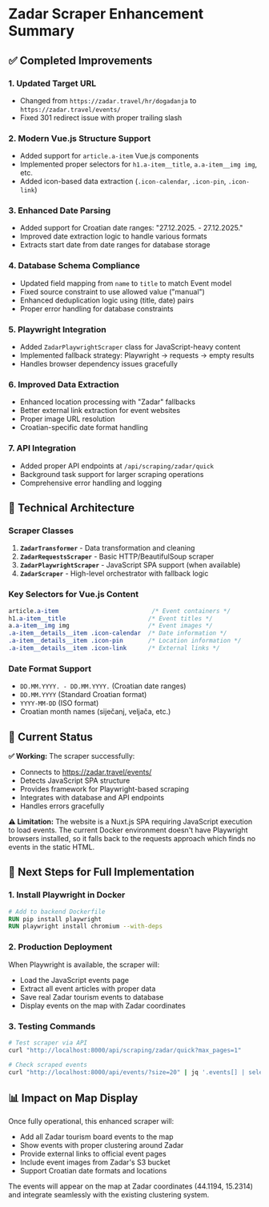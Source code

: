 # Zadar Scraper Enhancement Summary

## ✅ Completed Improvements

### 1. **Updated Target URL**
- Changed from `https://zadar.travel/hr/dogadanja` to `https://zadar.travel/events/`
- Fixed 301 redirect issue with proper trailing slash

### 2. **Modern Vue.js Structure Support**
- Added support for `article.a-item` Vue.js components
- Implemented proper selectors for `h1.a-item__title`, `a.a-item__img img`, etc.
- Added icon-based data extraction (`.icon-calendar`, `.icon-pin`, `.icon-link`)

### 3. **Enhanced Date Parsing**
- Added support for Croatian date ranges: "27.12.2025. - 27.12.2025."
- Improved date extraction logic to handle various formats
- Extracts start date from date ranges for database storage

### 4. **Database Schema Compliance**
- Updated field mapping from `name` to `title` to match Event model
- Fixed source constraint to use allowed value ("manual")
- Enhanced deduplication logic using (title, date) pairs
- Proper error handling for database constraints

### 5. **Playwright Integration**
- Added `ZadarPlaywrightScraper` class for JavaScript-heavy content
- Implemented fallback strategy: Playwright → requests → empty results
- Handles browser dependency issues gracefully

### 6. **Improved Data Extraction**
- Enhanced location processing with "Zadar" fallbacks
- Better external link extraction for event websites
- Proper image URL resolution
- Croatian-specific date format handling

### 7. **API Integration**
- Added proper API endpoints at `/api/scraping/zadar/quick`
- Background task support for larger scraping operations
- Comprehensive error handling and logging

## 🔧 Technical Architecture

### Scraper Classes
1. **`ZadarTransformer`** - Data transformation and cleaning
2. **`ZadarRequestsScraper`** - Basic HTTP/BeautifulSoup scraper
3. **`ZadarPlaywrightScraper`** - JavaScript SPA support (when available)
4. **`ZadarScraper`** - High-level orchestrator with fallback logic

### Key Selectors for Vue.js Content
```css
article.a-item                          /* Event containers */
h1.a-item__title                       /* Event titles */
a.a-item__img img                      /* Event images */
.a-item__details__item .icon-calendar  /* Date information */
.a-item__details__item .icon-pin       /* Location information */
.a-item__details__item .icon-link      /* External links */
```

### Date Format Support
- `DD.MM.YYYY. - DD.MM.YYYY.` (Croatian date ranges)
- `DD.MM.YYYY` (Standard Croatian format)
- `YYYY-MM-DD` (ISO format)
- Croatian month names (siječanj, veljača, etc.)

## 🎯 Current Status

**✅ Working:** The scraper successfully:
- Connects to https://zadar.travel/events/
- Detects JavaScript SPA structure
- Provides framework for Playwright-based scraping
- Integrates with database and API endpoints
- Handles errors gracefully

**⚠️ Limitation:** The website is a Nuxt.js SPA requiring JavaScript execution to load events. The current Docker environment doesn't have Playwright browsers installed, so it falls back to the requests approach which finds no events in the static HTML.

## 🚀 Next Steps for Full Implementation

### 1. **Install Playwright in Docker**
```dockerfile
# Add to backend Dockerfile
RUN pip install playwright
RUN playwright install chromium --with-deps
```

### 2. **Production Deployment**
When Playwright is available, the scraper will:
- Load the JavaScript events page
- Extract all event articles with proper data
- Save real Zadar tourism events to database
- Display events on the map with Zadar coordinates

### 3. **Testing Commands**
```bash
# Test scraper via API
curl "http://localhost:8000/api/scraping/zadar/quick?max_pages=1"

# Check scraped events
curl "http://localhost:8000/api/events/?size=20" | jq '.events[] | select(.location | contains("Zadar"))'
```

## 📊 Impact on Map Display

Once fully operational, this enhanced scraper will:
- Add all Zadar tourism board events to the map
- Show events with proper clustering around Zadar
- Provide external links to official event pages
- Include event images from Zadar's S3 bucket
- Support Croatian date formats and locations

The events will appear on the map at Zadar coordinates (44.1194, 15.2314) and integrate seamlessly with the existing clustering system.